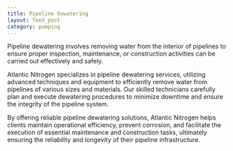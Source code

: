 ```yaml
---
title: Pipeline Dewatering 
layout: feed_post
category: pumping
---
```


Pipeline dewatering involves removing water from the interior of pipelines to ensure proper inspection, maintenance, or construction activities can be carried out effectively and safely.

Atlantic Nitrogen specializes in pipeline dewatering services, utilizing advanced techniques and equipment to efficiently remove water from pipelines of various sizes and materials. Our skilled technicians carefully plan and execute dewatering procedures to minimize downtime and ensure the integrity of the pipeline system.

By offering reliable pipeline dewatering solutions, Atlantic Nitrogen helps clients maintain operational efficiency, prevent corrosion, and facilitate the execution of essential maintenance and construction tasks, ultimately ensuring the reliability and longevity of their pipeline infrastructure.
